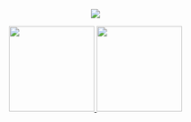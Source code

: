 <p align="center">
  <a href="https://github.com/xeyay">
    <img src="https://discord.c99.nl/widget/theme-4/465608989925834803.png"/>
     </a>
  </div>


<div align="center">
  <a href="https://github.com/leexey">
    <img height="150em" src="https://github-readme-stats.vercel.app/api?username=yeedny&count_private=true&include_all_commits=true&show_icons=true&theme=dark&hide_border=false&show_owner=true"/>
    <img height="150em" src="https://github-readme-stats.vercel.app/api/top-langs/?username=KennedyReisz&theme=dark&hide_border=false&&layout=compact"/>
  </a>
  <p align="center">
    <a href="https://github.com/leexey">
</p><br>

